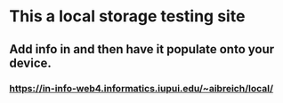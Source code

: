 # This a local storage testing site

## Add info in and then have it populate onto your device.

### https://in-info-web4.informatics.iupui.edu/~aibreich/local/
